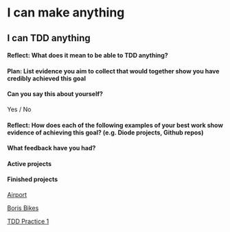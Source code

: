 # I can make anything

## I can TDD anything

#### Reflect: What does it mean to be able to TDD anything?




#### Plan: List evidence you aim to collect that would together show you have credibly achieved this goal




#### Can you say this about yourself? 

Yes / No


#### Reflect: How does each of the following examples of your best work show evidence of achieving this goal? (e.g. Diode projects, Github repos)




#### What feedback have you had?




#### Active projects



#### Finished projects

[Airport]()

[Boris Bikes]()

[TDD Practice 1]()
